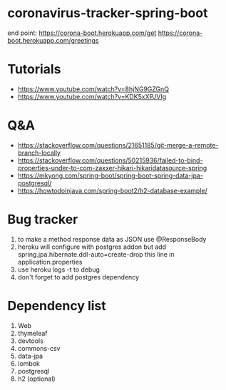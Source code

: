 # coronavirus-tracker-spring-boot

end point: 
https://corona-boot.herokuapp.com/get
https://corona-boot.herokuapp.com/greetings

# Tutorials
* https://www.youtube.com/watch?v=8hjNG9GZGnQ
* https://www.youtube.com/watch?v=KDK5xXPJVIg


# Q&A
* https://stackoverflow.com/questions/21651185/git-merge-a-remote-branch-locally
* https://stackoverflow.com/questions/50215936/failed-to-bind-properties-under-to-com-zaxxer-hikari-hikaridatasource-spring
* https://mkyong.com/spring-boot/spring-boot-spring-data-jpa-postgresql/
* https://howtodoinjava.com/spring-boot2/h2-database-example/

# Bug tracker
1. to make a method response data as JSON use @ResponseBody
2. heroku will configure with postgres addon but add spring.jpa.hibernate.ddl-auto=create-drop this line in application.properties
3. use heroku logs -t to debug
4. don't forget to add postgres dependency 

# Dependency list
1. Web
2. thymeleaf
3. devtools
4. commons-csv
5. data-jpa
6. lombok
7. postgresql
8. h2 (optional) 
